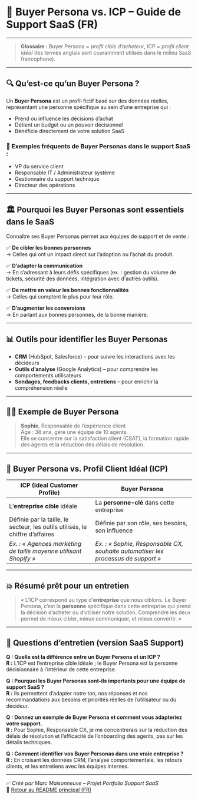 # 🧠 Buyer Persona vs. ICP – Guide de Support SaaS (FR)

---

> **Glossaire :** Buyer Persona = *profil cible d’acheteur*, ICP = *profil client idéal* (les termes anglais sont couramment utilisés dans le milieu SaaS francophone).

---

## 🔍 Qu’est-ce qu’un Buyer Persona ?

Un **Buyer Persona** est un profil fictif basé sur des données réelles, représentant une personne spécifique au sein d’une entreprise qui :

- Prend ou influence les décisions d’achat  
- Détient un budget ou un pouvoir décisionnel  
- Bénéficie directement de votre solution SaaS

### 👤 Exemples fréquents de Buyer Personas dans le support SaaS :
- VP du service client  
- Responsable IT / Administrateur système  
- Gestionnaire du support technique  
- Directeur des opérations

---

## 🏛️ Pourquoi les Buyer Personas sont essentiels dans le SaaS

Connaître ses Buyer Personas permet aux équipes de support et de vente :

✅ **De cibler les bonnes personnes**  
→ Celles qui ont un impact direct sur l’adoption ou l’achat du produit.

✅ **D’adapter la communication**  
→ En s’adressant à leurs défis spécifiques (ex. : gestion du volume de tickets, sécurité des données, intégration avec d'autres outils).

✅ **De mettre en valeur les bonnes fonctionnalités**  
→ Celles qui comptent le plus pour leur rôle.

✅ **D’augmenter les conversions**  
→ En parlant aux bonnes personnes, de la bonne manière.

---

## 📊 Outils pour identifier les Buyer Personas

- **CRM** (HubSpot, Salesforce) – pour suivre les interactions avec les décideurs  
- **Outils d’analyse** (Google Analytics) – pour comprendre les comportements utilisateurs  
- **Sondages, feedbacks clients, entretiens** – pour enrichir la compréhension réelle

---

## 👩‍💼 Exemple de Buyer Persona

> **Sophie**, Responsable de l’expérience client  
> Âge : 38 ans, gère une équipe de 10 agents.  
> Elle se concentre sur la satisfaction client (CSAT), la formation rapide des agents et la réduction des délais de résolution.

---

## 🔄 Buyer Persona vs. Profil Client Idéal (ICP)

| ICP (Ideal Customer Profile) | Buyer Persona |
|-----------------------------|-----------------------------|
| L’**entreprise cible** idéale | La **personne-clé** dans cette entreprise |
| Définie par la taille, le secteur, les outils utilisés, le chiffre d’affaires | Définie par son rôle, ses besoins, son influence |
| _Ex. : « Agences marketing de taille moyenne utilisant Shopify »_ | _Ex. : « Sophie, Responsable CX, souhaite automatiser les processus de support »_ |

---

## 💥 Résumé prêt pour un entretien

> « L’ICP correspond au type d’**entreprise** que nous ciblons. Le Buyer Persona, c’est la **personne** spécifique dans cette entreprise qui prend la décision d’acheter ou d’utiliser notre solution. Comprendre les deux permet de mieux cibler, mieux communiquer, et mieux convertir. »

---

## 🎯 Questions d’entretien (version SaaS Support)

**Q : Quelle est la différence entre un Buyer Persona et un ICP ?**  
**R :** L’ICP est l’entreprise cible idéale ; le Buyer Persona est la personne décisionnaire à l’intérieur de cette entreprise.

**Q : Pourquoi les Buyer Personas sont-ils importants pour une équipe de support SaaS ?**  
**R :** Ils permettent d’adapter notre ton, nos réponses et nos recommandations aux besoins et priorités réelles de l’utilisateur ou du décideur.

**Q : Donnez un exemple de Buyer Persona et comment vous adapteriez votre support.**  
**R :** Pour Sophie, Responsable CX, je me concentrerais sur la réduction des délais de résolution et l’efficacité de l’onboarding des agents, pas sur les détails techniques.

**Q : Comment identifier vos Buyer Personas dans une vraie entreprise ?**  
**R :** En croisant les données CRM, l’analyse comportementale, les retours clients, et les entretiens avec les équipes internes.

---

✅ _Créé par Marc Maisonneuve – Projet Portfolio Support SaaS_  
🔗 [Retour au README principal (FR)](./README-FR.md)

